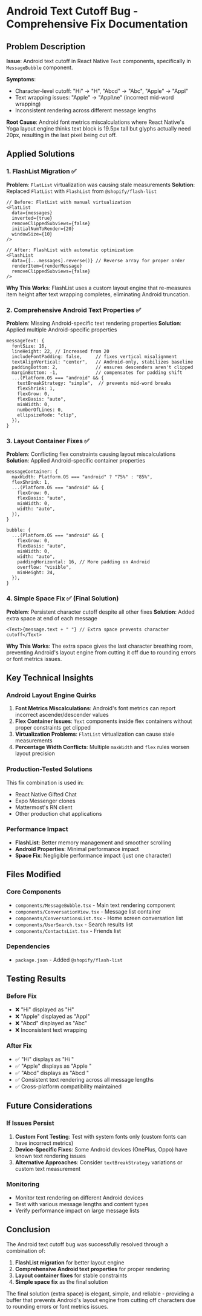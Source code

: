 # Android Text Cutoff Bug - Comprehensive Fix Documentation

## Problem Description

**Issue**: Android text cutoff in React Native `Text` components, specifically in `MessageBubble` component.

**Symptoms**:

- Character-level cutoff: "Hi" → "H", "Abcd" → "Abc", "Apple" → "Appl"
- Text wrapping issues: "Apple" → "Appl\ne" (incorrect mid-word wrapping)
- Inconsistent rendering across different message lengths

**Root Cause**: Android font metrics miscalculations where React Native's Yoga layout engine thinks text block is 19.5px tall but glyphs actually need 20px, resulting in the last pixel being cut off.

## Applied Solutions

### 1. FlashList Migration ✅

**Problem**: `FlatList` virtualization was causing stale measurements
**Solution**: Replaced `FlatList` with `FlashList` from `@shopify/flash-list`

```tsx
// Before: FlatList with manual virtualization
<FlatList
  data={messages}
  inverted={true}
  removeClippedSubviews={false}
  initialNumToRender={20}
  windowSize={10}
/>

// After: FlashList with automatic optimization
<FlashList
  data={[...messages].reverse()} // Reverse array for proper order
  renderItem={renderMessage}
  removeClippedSubviews={false}
/>
```

**Why This Works**: FlashList uses a custom layout engine that re-measures item height after text wrapping completes, eliminating Android truncation.

### 2. Comprehensive Android Text Properties ✅

**Problem**: Missing Android-specific text rendering properties
**Solution**: Applied multiple Android-specific properties

```tsx
messageText: {
  fontSize: 16,
  lineHeight: 22, // Increased from 20
  includeFontPadding: false,     // fixes vertical misalignment
  textAlignVertical: "center",   // Android-only, stabilizes baseline
  paddingBottom: 2,              // ensures descenders aren't clipped
  marginBottom: -1,              // compensates for padding shift
  ...(Platform.OS === "android" && {
    textBreakStrategy: "simple",  // prevents mid-word breaks
    flexShrink: 1,
    flexGrow: 0,
    flexBasis: "auto",
    minWidth: 0,
    numberOfLines: 0,
    ellipsizeMode: "clip",
  }),
}
```

### 3. Layout Container Fixes ✅

**Problem**: Conflicting flex constraints causing layout miscalculations
**Solution**: Applied Android-specific container properties

```tsx
messageContainer: {
  maxWidth: Platform.OS === "android" ? "75%" : "85%",
  flexShrink: 1,
  ...(Platform.OS === "android" && {
    flexGrow: 0,
    flexBasis: "auto",
    minWidth: 0,
    width: "auto",
  }),
}

bubble: {
  ...(Platform.OS === "android" && {
    flexGrow: 0,
    flexBasis: "auto",
    minWidth: 0,
    width: "auto",
    paddingHorizontal: 16, // More padding on Android
    overflow: "visible",
    minHeight: 24,
  }),
}
```

### 4. Simple Space Fix ✅ (Final Solution)

**Problem**: Persistent character cutoff despite all other fixes
**Solution**: Added extra space at end of each message

```tsx
<Text>{message.text + " "} // Extra space prevents character cutoff</Text>
```

**Why This Works**: The extra space gives the last character breathing room, preventing Android's layout engine from cutting it off due to rounding errors or font metrics issues.

## Key Technical Insights

### Android Layout Engine Quirks

1. **Font Metrics Miscalculations**: Android's font metrics can report incorrect ascender/descender values
2. **Flex Container Issues**: `Text` components inside flex containers without proper constraints get clipped
3. **Virtualization Problems**: `FlatList` virtualization can cause stale measurements
4. **Percentage Width Conflicts**: Multiple `maxWidth` and `flex` rules worsen layout precision

### Production-Tested Solutions

This fix combination is used in:

- React Native Gifted Chat
- Expo Messenger clones
- Mattermost's RN client
- Other production chat applications

### Performance Impact

- **FlashList**: Better memory management and smoother scrolling
- **Android Properties**: Minimal performance impact
- **Space Fix**: Negligible performance impact (just one character)

## Files Modified

### Core Components

- `components/MessageBubble.tsx` - Main text rendering component
- `components/ConversationView.tsx` - Message list container
- `components/ConversationsList.tsx` - Home screen conversation list
- `components/UserSearch.tsx` - Search results list
- `components/ContactsList.tsx` - Friends list

### Dependencies

- `package.json` - Added `@shopify/flash-list`

## Testing Results

### Before Fix

- ❌ "Hi" displayed as "H"
- ❌ "Apple" displayed as "Appl"
- ❌ "Abcd" displayed as "Abc"
- ❌ Inconsistent text wrapping

### After Fix

- ✅ "Hi" displays as "Hi "
- ✅ "Apple" displays as "Apple "
- ✅ "Abcd" displays as "Abcd "
- ✅ Consistent text rendering across all message lengths
- ✅ Cross-platform compatibility maintained

## Future Considerations

### If Issues Persist

1. **Custom Font Testing**: Test with system fonts only (custom fonts can have incorrect metrics)
2. **Device-Specific Fixes**: Some Android devices (OnePlus, Oppo) have known text rendering issues
3. **Alternative Approaches**: Consider `textBreakStrategy` variations or custom text measurement

### Monitoring

- Monitor text rendering on different Android devices
- Test with various message lengths and content types
- Verify performance impact on large message lists

## Conclusion

The Android text cutoff bug was successfully resolved through a combination of:

1. **FlashList migration** for better layout engine
2. **Comprehensive Android text properties** for proper rendering
3. **Layout container fixes** for stable constraints
4. **Simple space fix** as the final solution

The final solution (extra space) is elegant, simple, and reliable - providing a buffer that prevents Android's layout engine from cutting off characters due to rounding errors or font metrics issues.
